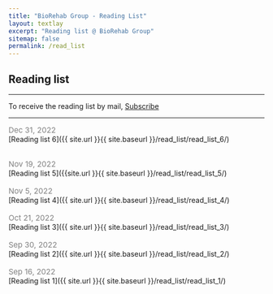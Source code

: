 ```yaml
---
title: "BioRehab Group - Reading List"
layout: textlay
excerpt: "Reading list @ BioRehab Group"
sitemap: false
permalink: /read_list
---
```


## Reading list

--- 

To receive the reading list by mail, [Subscribe](https://forms.gle/tnrR7bbEnf3SqjmLA)

---

<span style="color:gray;font-size:15px">Dec 31, 2022 </span> <br>
[Reading list 6]({{ site.url }}{{ site.baseurl }}/read_list/read_list_6/)
<br>

<br>
<span style="color:gray;font-size:15px">Nov 19, 2022 </span> <br>
[Reading list 5]({{site.url }}{{ site.baseurl }}/read_list/read_list_5/)
<br>

<br>
<span style="color:gray;font-size:15px">Nov 5, 2022 </span><br>
[Reading list 4]({{ site.url }}{{ site.baseurl }}/read_list/read_list_4/)
<br>

<br>
<span style="color:gray;font-size:15px">Oct 21, 2022 </span> <br>
[Reading list 3]({{ site.url }}{{ site.baseurl }}/read_list/read_list_3/)
<br>

<br>
<span style="color:gray;font-size:15px">Sep 30, 2022 </span> <br>
[Reading list 2]({{ site.url }}{{ site.baseurl }}/read_list/read_list_2/)
<br>

<br>
<span style="color:gray;font-size:15px">Sep 16, 2022 </span> <br>
[Reading list 1]({{ site.url }}{{ site.baseurl }}/read_list/read_list_1/)
<br>





